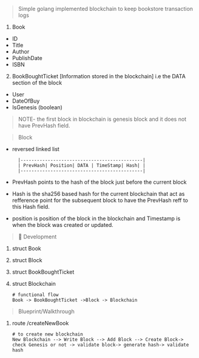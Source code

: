 > Simple golang implemented blockchain to keep bookstore transaction logs

1. Book

- ID
- Title
- Author
- PublishDate
- ISBN

2. BookBoughtTicket [Information stored in the blockchain] i.e the DATA section of the block

- User
- DateOfBuy
- IsGenesis (boolean)

> NOTE- the first block in blockchain is genesis block and it does not have PrevHash field.

> Block

- reversed linked list

        |---------------------------------------------|
        | PrevHash| Position| DATA | TimeStamp| Hash| |
        |---------------------------------------------|

- PrevHash points to the hash of the block just before the current block
- Hash is the sha256 based hash for the current blockchain that act as refference point for the subsequent block to have the PrevHash reff to this Hash field.
- position is position of the block in the blockchain and Timestamp is when the block was created or updated.

> 📝 Development

1.  struct Book
2.  struct Block
3.  struct BookBoughtTicket
4.  struct Blockchain

        # functional flow
        Book -> BookBoughtTicket ->Block -> Blockchain

> Blueprint/Walkthrough

1.  route /createNewBook

        # to create new blockchain
        New Blockchain --> Write Block --> Add Block --> Create Block-> check Genesis or not -> validate block-> generate hash-> validate hash

